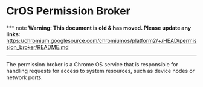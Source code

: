 # CrOS Permission Broker

*** note
**Warning: This document is old & has moved.  Please update any links:**<br>
https://chromium.googlesource.com/chromiumos/platform2/+/HEAD/permission_broker/README.md
***

The permission broker is a Chrome OS service that is responsible for handling
requests for access to system resources, such as device nodes or network ports.
